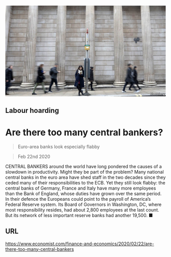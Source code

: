 ![](./images/20200222_FNP511.jpg)

## Labour hoarding

# Are there too many central bankers?

> Euro-area banks look especially flabby

> Feb 22nd 2020

CENTRAL BANKERS around the world have long pondered the causes of a slowdown in productivity. Might they be part of the problem? Many national central banks in the euro area have shed staff in the two decades since they ceded many of their responsibilities to the ECB. Yet they still look flabby: the central banks of Germany, France and Italy have many more employees than the Bank of England, whose duties have grown over the same period. In their defence the Europeans could point to the payroll of America’s Federal Reserve system. Its Board of Governors in Washington, DC, where most responsibility resides, had about 2,800 employees at the last count. But its network of less important reserve banks had another 19,500. ■

## URL

https://www.economist.com/finance-and-economics/2020/02/22/are-there-too-many-central-bankers
